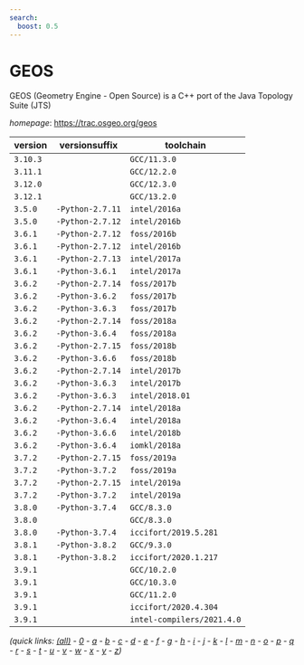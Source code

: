 ```yaml
---
search:
  boost: 0.5
---
```

# GEOS

GEOS (Geometry Engine - Open Source) is a C++ port of the Java Topology Suite (JTS)

*homepage*: <https://trac.osgeo.org/geos>

version | versionsuffix | toolchain
--------|---------------|----------
``3.10.3`` |  | ``GCC/11.3.0``
``3.11.1`` |  | ``GCC/12.2.0``
``3.12.0`` |  | ``GCC/12.3.0``
``3.12.1`` |  | ``GCC/13.2.0``
``3.5.0`` | ``-Python-2.7.11`` | ``intel/2016a``
``3.5.0`` | ``-Python-2.7.12`` | ``intel/2016b``
``3.6.1`` | ``-Python-2.7.12`` | ``foss/2016b``
``3.6.1`` | ``-Python-2.7.12`` | ``intel/2016b``
``3.6.1`` | ``-Python-2.7.13`` | ``intel/2017a``
``3.6.1`` | ``-Python-3.6.1`` | ``intel/2017a``
``3.6.2`` | ``-Python-2.7.14`` | ``foss/2017b``
``3.6.2`` | ``-Python-3.6.2`` | ``foss/2017b``
``3.6.2`` | ``-Python-3.6.3`` | ``foss/2017b``
``3.6.2`` | ``-Python-2.7.14`` | ``foss/2018a``
``3.6.2`` | ``-Python-3.6.4`` | ``foss/2018a``
``3.6.2`` | ``-Python-2.7.15`` | ``foss/2018b``
``3.6.2`` | ``-Python-3.6.6`` | ``foss/2018b``
``3.6.2`` | ``-Python-2.7.14`` | ``intel/2017b``
``3.6.2`` | ``-Python-3.6.3`` | ``intel/2017b``
``3.6.2`` | ``-Python-3.6.3`` | ``intel/2018.01``
``3.6.2`` | ``-Python-2.7.14`` | ``intel/2018a``
``3.6.2`` | ``-Python-3.6.4`` | ``intel/2018a``
``3.6.2`` | ``-Python-3.6.6`` | ``intel/2018b``
``3.6.2`` | ``-Python-3.6.4`` | ``iomkl/2018a``
``3.7.2`` | ``-Python-2.7.15`` | ``foss/2019a``
``3.7.2`` | ``-Python-3.7.2`` | ``foss/2019a``
``3.7.2`` | ``-Python-2.7.15`` | ``intel/2019a``
``3.7.2`` | ``-Python-3.7.2`` | ``intel/2019a``
``3.8.0`` | ``-Python-3.7.4`` | ``GCC/8.3.0``
``3.8.0`` |  | ``GCC/8.3.0``
``3.8.0`` | ``-Python-3.7.4`` | ``iccifort/2019.5.281``
``3.8.1`` | ``-Python-3.8.2`` | ``GCC/9.3.0``
``3.8.1`` | ``-Python-3.8.2`` | ``iccifort/2020.1.217``
``3.9.1`` |  | ``GCC/10.2.0``
``3.9.1`` |  | ``GCC/10.3.0``
``3.9.1`` |  | ``GCC/11.2.0``
``3.9.1`` |  | ``iccifort/2020.4.304``
``3.9.1`` |  | ``intel-compilers/2021.4.0``


*(quick links: [(all)](../index.md) - [0](../0/index.md) - [a](../a/index.md) - [b](../b/index.md) - [c](../c/index.md) - [d](../d/index.md) - [e](../e/index.md) - [f](../f/index.md) - [g](../g/index.md) - [h](../h/index.md) - [i](../i/index.md) - [j](../j/index.md) - [k](../k/index.md) - [l](../l/index.md) - [m](../m/index.md) - [n](../n/index.md) - [o](../o/index.md) - [p](../p/index.md) - [q](../q/index.md) - [r](../r/index.md) - [s](../s/index.md) - [t](../t/index.md) - [u](../u/index.md) - [v](../v/index.md) - [w](../w/index.md) - [x](../x/index.md) - [y](../y/index.md) - [z](../z/index.md))*


